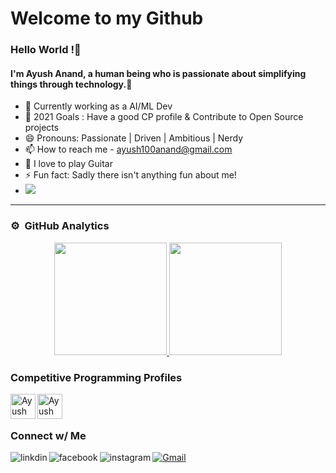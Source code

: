 

 
 <h1> Welcome to my Github </h1>

 <h3> Hello World !👋 </h3> 

 <h4>  I'm Ayush Anand, a human being who is passionate about simplifying things through technology.👋 </h4>   

- 🌱 Currently working as a AI/ML Dev 
- 🥅 2021 Goals : Have a good CP profile & Contribute to Open Source projects
- 😄 Pronouns: Passionate | Driven | Ambitious | Nerdy
- 📫 How to reach me - [ayush100anand@gmail.com](mailto:ayush100anand@gmail.com) 
- 🎸 I love to play Guitar
- ⚡ Fun fact: Sadly there isn't anything fun about me!
- ![](https://komarev.com/ghpvc/?username=Ayushsunny&color=blue)
<hr />


### ⚙️ &nbsp;GitHub Analytics

<p align="center">
<a href="https://github.com/Ayushsunny">
  <img height="180em" src="https://github-readme-stats-eight-theta.vercel.app/api?username=Ayushsunny&show_icons=true&theme=algolia&include_all_commits=true&count_private=true"/>
  <img height="180em" src="https://github-readme-stats-eight-theta.vercel.app/api/top-langs/?username=Ayushsunny&layout=compact&langs_count=8&theme=algolia"/>
</a>
</p>


 ### Competitive Programming Profiles

<a href="https://www.hackerrank.com/Ayush100">
  <img align="left" alt="Ayush Anand| Hackerrank" width="40px" src="https://github.com/uniquesarvekash/uniquesarvekash/blob/main/assets/hr.svg" />
</a>
<a href="https://www.codechef.com/users/ayush_anand1">
  <img align="left" alt="Ayush Anand | Codechef" width="40px" src="https://github.com/uniquesarvekash/uniquesarvekash/blob/main/assets/cc.png" />
</a>
<br/>
<br/> 
 
 ### Connect w/ Me
 
[<img align="left" alt="linkdin" src="https://img.shields.io/badge/LinkedIn-0077B5?style=for-the-badge&logo=linkedin&logoColor=white" />][linkedin]
[![Gmail](https://img.shields.io/badge/-gmail-%23D14836?style=for-the-badge&logo=Gmail&logoColor=white)](mailto:20bcs051@iiitdmj.ac.in)
[<img align="left" alt="facebook" src="https://img.shields.io/badge/Facebook-1877F2?style=for-the-badge&logo=facebook&logoColor=white" />][facebook]
[<img align="left" alt="instagram" src="https://img.shields.io/badge/Instagram-E4405F?style=for-the-badge&logo=instagram&logoColor=white" />][instagram]

[facebook]: https://www.facebook.com/Ayush.sunny.shiw/
[instagram]: https://www.instagram.com/ayuszzh/   
[linkedin]: https://www.linkedin.com/in/ayush-sunny/
